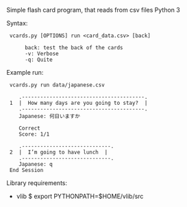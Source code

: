 Simple flash card program, that reads from csv files
Python 3

Syntax:

     vcards.py [OPTIONS] run <card_data.csv> [back]
     
          back: test the back of the cards
          -v: Verbose
          -q: Quite

Example run:

     vcards.py run data/japanese.csv

        .----------------------------------------.
     1  |  How many days are you going to stay?  |
        .----------------------------------------.
        Japanese: 何日いますか
     
        Correct
        Score: 1/1
     
        .-----------------------------.
     2  |  I’m going to have lunch  |
        .-----------------------------.
        Japanese: q
     End Session

Library requirements:

* vlib
$ export PYTHONPATH=$HOME/vlib/src